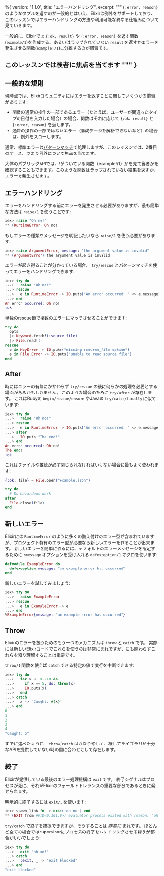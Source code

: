 %{
  version: "1.1.0",
  title: "エラーハンドリング",
  excerpt: """
  `{:error, reason}` のようなタプルを返すのが一般的とはいえ、Elixirは例外をサポートしており、このレッスンではエラーハンドリングの方法や利用可能な異なる仕組みについて見ていきます。
  
  一般的に、Elixirでは `{:ok, result}` や `{:error, reason}` を返す関数(`example/1`)を作成する、あるいはラップされていない `result` を返すかエラーを発生させる関数(`example!/1`)に分離するのが慣習です。
  
  このレッスンでは後者に焦点を当てます
  """
}
---

## 一般的な規則

現時点では、Elixirコミュニティにはエラーを返すことに関していくつかの慣習があります:

* 関数の通常の操作の一部であるエラー（たとえば、ユーザーが間違ったタイプの日付を入力した場合）の場合、関数はそれに応じて `{:ok、result}` と `{:error、reason}` を返します。
* 通常の操作の一部ではないエラー（構成データを解析できないなど）の場合は、例外をスローします。

通常、標準エラーは[パターンマッチ](/ja/lessons/basics/pattern_matching)で処理しますが、このレッスンでは、2番目のケース、つまり例外について焦点を当てます。

大体のパブリックAPIでは、!がついている関数（example!/1）かを見て後者かを確認することもできます。このような関数はラップされていない結果を返すか、エラーを発生させます。

## エラーハンドリング

エラーをハンドリングする前にエラーを発生させる必要がありますが、最も簡単な方法は `raise/1` を使うことです:

```elixir
iex> raise "Oh no!"
** (RuntimeError) Oh no!
```

もしエラーの種類やメッセージを明記したいなら `raise/2` を使う必要があります:

```elixir
iex> raise ArgumentError, message: "the argument value is invalid"
** (ArgumentError) the argument value is invalid
```

エラーが起き得ることが分かっている場合、 `try/rescue` とパターンマッチを使ってエラーをハンドリングできます:

```elixir
iex> try do
...>   raise "Oh no!"
...> rescue
...>   e in RuntimeError -> IO.puts("An error occurred: " <> e.message)
...> end
An error occurred: Oh no!
:ok
```

単独のrescue節で複数のエラーにマッチさせることができます:

```elixir
try do
  opts
  |> Keyword.fetch!(:source_file)
  |> File.read!()
rescue
  e in KeyError -> IO.puts("missing :source_file option")
  e in File.Error -> IO.puts("unable to read source file")
end
```

## After

時にはエラーの有無にかかわらず `try/rescue` の後に何らかの処理を必要とする場面があるかもしれません。
このような場合のために `try/after` が存在します。
これはRubyの `begin/rescue/ensure` やJavaの `try/catch/finally` に似ています:

```elixir
iex> try do
...>   raise "Oh no!"
...> rescue
...>   e in RuntimeError -> IO.puts("An error occurred: " <> e.message)
...> after
...>   IO.puts "The end!"
...> end
An error occurred: Oh no!
The end!
:ok
```

これはファイルや接続が必ず閉じられなければいけない場合に最もよく使われます:

```elixir
{:ok, file} = File.open("example.json")

try do
  # Do hazardous work
after
  File.close(file)
end
```

## 新しいエラー

Elixirには `RuntimeError` のように多くの備え付けのエラー型が含まれていますが、プロジェクト特有のエラー型が必要なら新しいエラーを作ることが出来ます。
新しいエラーを簡単に作るには、デフォルトのエラーメッセージを指定するために `:message` オプションを受け入れる `defexception/1` マクロを使います:

```elixir
defmodule ExampleError do
  defexception message: "an example error has occurred"
end
```

新しいエラーを試してみましょう:

```elixir
iex> try do
...>   raise ExampleError
...> rescue
...>   e in ExampleError -> e
...> end
%ExampleError{message: "an example error has occurred"}
```

## Throw

Elixirのエラーを扱うためのもう一つのメカニズムは `throw` と `catch` です。
実際には新しいElixirコードでこれらを使うのは非常にまれですが、にも関わらずこれらを知り理解することは重要です。

`throw/1` 関数を使えば `catch` できる特定の値で実行を中断できます:

```elixir
iex> try do
...>   for x <- 0..10 do
...>     if x == 5, do: throw(x)
...>     IO.puts(x)
...>   end
...> catch
...>   x -> "Caught: #{x}"
...> end
0
1
2
3
4
"Caught: 5"
```

すでに述べたように、 `throw/catch` はかなり珍しく、概してライブラリが十分なAPIを提供していない時の間に合わせとして存在します。

## 終了

Elixirが提供している最後のエラー処理機構は `exit` です。
終了シグナルはプロセスが死に、それがElixirのフォールトトレランスの重要な部分であるときに発せられます。

明示的に終了するには `exit/1` を使います:

```elixir
iex> spawn_link fn -> exit("oh no") end
** (EXIT from #PID<0.101.0>) evaluator process exited with reason: "oh no"
```

`try/catch` で終了を捕捉できますが、そうすることは _非常に_ まれです。
ほとんど全ての場合ではsupervisorにプロセスの終了をハンドリングさせるほうが都合がいいでしょう:

```elixir
iex> try do
...>   exit "oh no!"
...> catch
...>   :exit, _ -> "exit blocked"
...> end
"exit blocked"
```
